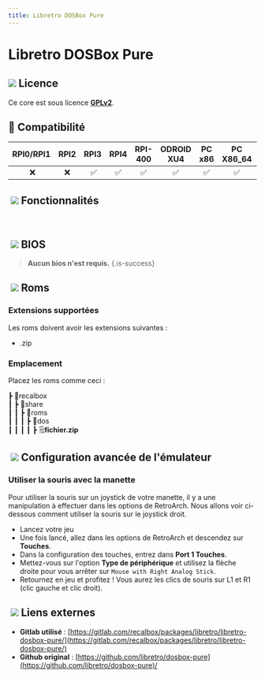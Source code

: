 ```yaml
---
title: Libretro DOSBox Pure
---
```


# Libretro DOSBox Pure



## ![](/migration-images/emulateurs/ordinosaures/dos/gerald-g-parchment-background-or-border-5.svg) Licence <a id="licence"></a>

​Ce core est sous licence [**GPLv2**](https://gitlab.com/recalbox/packages/libretro/libretro-dosbox-pure/-/blob/main/LICENSE).

## 🔧 Compatibilité <a id="compatibilite"></a>

| RPI0/RPI1 | RPI2 | RPI3 | RPI4 | RPI-400 | ODROID XU4 | PC x86 | PC X86\_64 | ODROID GO |
| :---: | :---: | :---: | :---: | :---: | :---: | :---: | :---: | :---: |
| ​ ❌ | ❌​ | ​ ✅ | ✅ | ​✅ | ✅​ | ​✅ | ​✅ | ✅​ |

## ​ ![](/migration-images/emulateurs/ordinosaures/dos/cogwheel-145804_640.png) Fonctionnalités <a id="fonctionnalites"></a>

​

## ​ ![](/migration-images/emulateurs/ordinosaures/dos/tqfp32.svg) BIOS <a id="bios"></a>


>**Aucun bios n'est requis.**
{.is-success}

## ​ ![](/migration-images/emulateurs/ordinosaures/dos/rom-30098_640.png) Roms <a id="roms"></a>

### **Extensions supportées**

Les roms doivent avoir les extensions suivantes :

* .zip

### **Emplacement**

Placez les roms comme ceci : 

┣ 📁recalbox  
┃ ┣ 📁share  
┃ ┃ ┣ 📁roms  
┃ ┃ ┃ ┣ 📁dos  
┃ ┃ ┃ ┃ ┣ 🗒**fichier.zip**  

## ​ ![](/migration-images/emulateurs/ordinosaures/dos/hammer-28636_640.png) Configuration avancée de l'émulateur <a id="configuration-avancee-de-lemulateur"></a>

### ​Utiliser la souris avec la manette

Pour utiliser la souris sur un joystick de votre manette, il y a une manipulation à effectuer dans les options de RetroArch. Nous allons voir ci-dessous comment utiliser la souris sur le joystick droit.

* Lancez votre jeu
* Une fois lancé, allez dans les options de RetroArch et descendez sur **Touches**.
* Dans la configuration des touches, entrez dans **Port 1 Touches**.
* Mettez-vous sur l'option **Type de périphérique** et utilisez la flèche droite pour vous arrêter sur `Mouse with Right Analog Stick`.
* Retournez en jeu et profitez ! Vous aurez les clics de souris sur L1 et R1 \(clic gauche et clic droit\).

## ​ ![](/migration-images/emulateurs/ordinosaures/dos/kisspng-web-development-world-wide-web-computer-icons-webs-world-wide-web-icon-png-5ab05c24477216.4540070115215073642927.png) Liens externes <a id="liens-externes"></a>

* **Gitlab utilisé** : [https://gitlab.com/recalbox/packages/libretro/libretro-dosbox-pure/](https://gitlab.com/recalbox/packages/libretro/libretro-dosbox-pure/)
* **Github original** : [https://github.com/libretro/dosbox-pure](https://github.com/libretro/dosbox-pure)/

